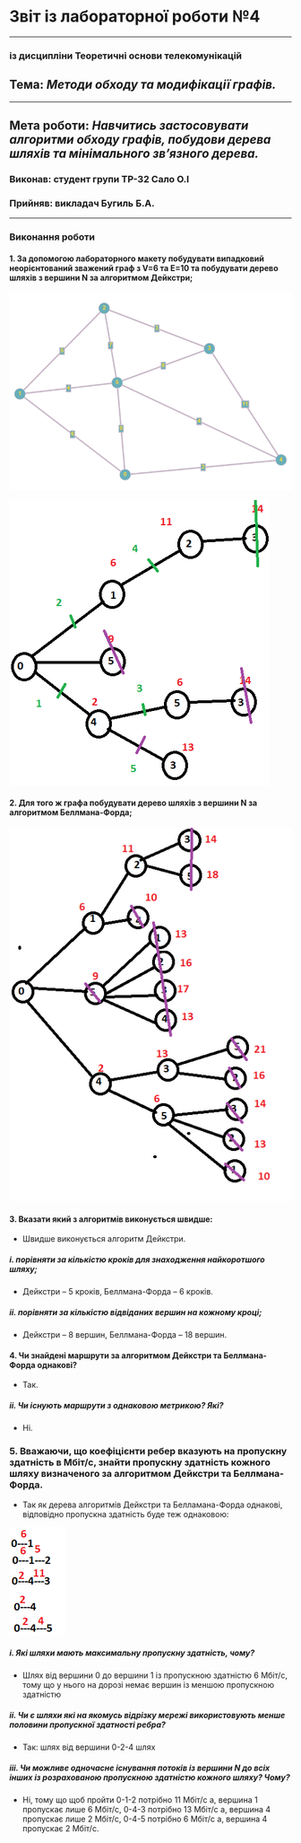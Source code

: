 # Звіт із лабораторної роботи №4
---
### із дисципліни Теоретичні основи телекомунікацій
## Тема: *Методи обходу та модифікації графів.*
---
## Мета роботи: *Навчитись застосовувати алгоритми обходу графів, побудови дерева шляхів та мінімального зв’язного дерева.*

### Виконав: студент групи ТР-32 Сало О.І
### Прийняв: викладач Бугиль Б.А.
---

### Виконання роботи
#### 1.	За допомогою лабораторного макету побудувати випадковий неорієнтований зважений граф з V=6 та E=10 та побудувати дерево шляхів з вершини N за алгоритмом Дейкстри;

![image](https://github.com/OlegSalo/Salo_lab_totk_2021/blob/main/lab_4/1.png)

![image](https://github.com/OlegSalo/Salo_lab_totk_2021/blob/main/lab_4/2.png)




#### 2.	Для того ж графа побудувати дерево шляхів з вершини N за алгоритмом Беллмана-Форда;

![image](https://github.com/OlegSalo/Salo_lab_totk_2021/blob/main/lab_4/3.png)

#### 3.	Вказати який з алгоритмів виконується швидше:
* Швидше виконується алгоритм Дейкстри.

##### i.	порівняти за кількістю кроків для знаходження найкоротшого шляху;
* Дейкстри – 5 кроків, Беллмана-Форда – 6 кроків.

##### ii.	порівняти за кількістю відвіданих вершин на кожному кроці;
* Дейкстри – 8 вершин, Беллмана-Форда – 18 вершин.

#### 4.	Чи знайдені маршрути за алгоритмом Дейкстри та Беллмана-Форда однакові?
* Так.

##### ii.	Чи існують маршрути з однаковою метрикою? Які?
* Ні.

### 5.	Вважаючи, що коефіцієнти ребер вказують на пропускну здатність в Мбіт/с, знайти пропускну здатність кожного шляху визначеного за алгоритмом Дейкстри та Беллмана-Форда.
* Так як дерева алгоритмів Дейкстри та Белламана-Форда однакові, відповідно пропускна здатність буде теж однаковою:

![image](https://github.com/OlegSalo/Salo_lab_totk_2021/blob/main/lab_4/4.png)

##### i.	Які шляхи мають максимальну пропускну здатність, чому?
* Шлях від вершини 0 до вершини 1 із пропускною здатністю 6 Мбіт/с, тому що у нього на дорозі немає вершин із меншою пропускною здатністю

##### ii.	Чи є шляхи які на якомусь відрізку мережі використовують менше половини пропускної здатності ребра?
* Так: шлях від вершини 0-2-4 шлях 

##### iii.	Чи можливе одночасне існування потоків із вершини N до всіх інших із розрахованою пропускною здатністю кожного шляху? Чому?
* Ні, тому що щоб пройти 0-1-2 потрібно 11 Мбіт/с а, вершина 1 пропускає лише 6 Мбіт/с, 0-4-3 потрібно 13 Мбіт/с а, вершина 4 пропускає лише 2 Мбіт/с, 0-4-5 потрібно 6 Мбіт/с а, вершина 4 пропускає 2 Мбіт/с.
